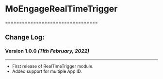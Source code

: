 # MoEngageRealTimeTrigger
=================================

## Change Log:

### Version 1.0.0  *(11th February, 2022)*
-------------------------------------------
* First release of RealTimeTrigger module.
* Added support for multiple App ID.
